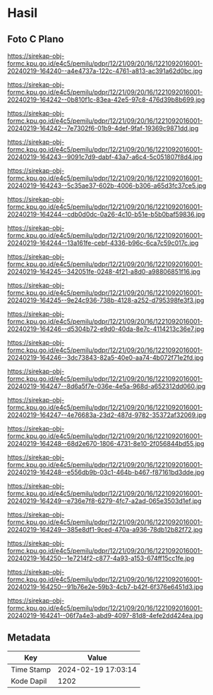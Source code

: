 # Hasil

## Foto C Plano

https://sirekap-obj-formc.kpu.go.id/e4c5/pemilu/pdpr/12/21/09/20/16/1221092016001-20240219-164240--a4e4737a-122c-4761-a813-ac391a62d0bc.jpg

https://sirekap-obj-formc.kpu.go.id/e4c5/pemilu/pdpr/12/21/09/20/16/1221092016001-20240219-164242--0b810f1c-83ea-42e5-97c8-476d39b8b699.jpg

https://sirekap-obj-formc.kpu.go.id/e4c5/pemilu/pdpr/12/21/09/20/16/1221092016001-20240219-164242--7e7302f6-01b9-4def-9faf-19369c9871dd.jpg

https://sirekap-obj-formc.kpu.go.id/e4c5/pemilu/pdpr/12/21/09/20/16/1221092016001-20240219-164243--9091c7d9-dabf-43a7-a6c4-5c051807f8d4.jpg

https://sirekap-obj-formc.kpu.go.id/e4c5/pemilu/pdpr/12/21/09/20/16/1221092016001-20240219-164243--5c35ae37-602b-4006-b306-a65d3fc37ce5.jpg

https://sirekap-obj-formc.kpu.go.id/e4c5/pemilu/pdpr/12/21/09/20/16/1221092016001-20240219-164244--cdb0d0dc-0a26-4c10-b51e-b5b0baf59836.jpg

https://sirekap-obj-formc.kpu.go.id/e4c5/pemilu/pdpr/12/21/09/20/16/1221092016001-20240219-164244--13a161fe-cebf-4336-b96c-6ca7c59c017c.jpg

https://sirekap-obj-formc.kpu.go.id/e4c5/pemilu/pdpr/12/21/09/20/16/1221092016001-20240219-164245--342051fe-0248-4f21-a8d0-a98806851f16.jpg

https://sirekap-obj-formc.kpu.go.id/e4c5/pemilu/pdpr/12/21/09/20/16/1221092016001-20240219-164245--9e24c936-738b-4128-a252-d795398fe3f3.jpg

https://sirekap-obj-formc.kpu.go.id/e4c5/pemilu/pdpr/12/21/09/20/16/1221092016001-20240219-164246--d5304b72-e9d0-40da-8e7c-4114213c36e7.jpg

https://sirekap-obj-formc.kpu.go.id/e4c5/pemilu/pdpr/12/21/09/20/16/1221092016001-20240219-164246--3dc73843-82a5-40e0-aa74-4b072f71e2fd.jpg

https://sirekap-obj-formc.kpu.go.id/e4c5/pemilu/pdpr/12/21/09/20/16/1221092016001-20240219-164247--8d6a5f7e-036e-4e5a-968d-a652312dd060.jpg

https://sirekap-obj-formc.kpu.go.id/e4c5/pemilu/pdpr/12/21/09/20/16/1221092016001-20240219-164247--4e76683a-23d2-487d-9782-35372af32069.jpg

https://sirekap-obj-formc.kpu.go.id/e4c5/pemilu/pdpr/12/21/09/20/16/1221092016001-20240219-164248--68d2e670-1806-4731-8e10-2f056844bd55.jpg

https://sirekap-obj-formc.kpu.go.id/e4c5/pemilu/pdpr/12/21/09/20/16/1221092016001-20240219-164248--e556db9b-03c1-464b-b467-f87161bd3dde.jpg

https://sirekap-obj-formc.kpu.go.id/e4c5/pemilu/pdpr/12/21/09/20/16/1221092016001-20240219-164249--e736e7f8-6279-4fc7-a2ad-065e3503d1ef.jpg

https://sirekap-obj-formc.kpu.go.id/e4c5/pemilu/pdpr/12/21/09/20/16/1221092016001-20240219-164249--385e8df1-9ced-470a-a936-78db12b82f72.jpg

https://sirekap-obj-formc.kpu.go.id/e4c5/pemilu/pdpr/12/21/09/20/16/1221092016001-20240219-164250--1e7214f2-c877-4a93-a153-674ff15cc1fe.jpg

https://sirekap-obj-formc.kpu.go.id/e4c5/pemilu/pdpr/12/21/09/20/16/1221092016001-20240219-164250--91b76e2e-59b3-4cb7-b42f-6f376e6451d3.jpg

https://sirekap-obj-formc.kpu.go.id/e4c5/pemilu/pdpr/12/21/09/20/16/1221092016001-20240219-164241--06f7a4e3-abd9-4097-81d8-4efe2dd424ea.jpg


## Metadata

| Key        | Value               |
| ---------- | ------------------- |
| Time Stamp | 2024-02-19 17:03:14 |
| Kode Dapil | 1202                |



